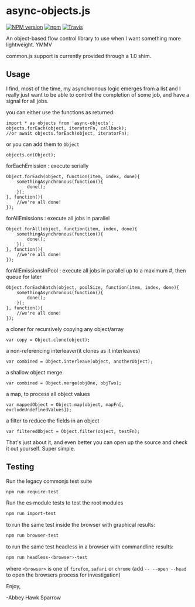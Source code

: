 async-objects.js
===============

[![NPM version](https://img.shields.io/npm/v/async-objects.svg)]()
[![npm](https://img.shields.io/npm/dt/async-objects.svg)]()
[![Travis](https://img.shields.io/travis/khrome/async-objects.svg)]()

An object-based flow control library to use when I want something more lightweight. YMMV

common.js support is currently provided through a 1.0 shim.

Usage
-----
I find, most of the time, my asynchronous logic emerges from a list and I really just want to be able to control the completion of some job, and have a signal for all jobs.

you can either use the functions as returned:

    import * as objects from 'async-objects';
    objects.forEach(object, iteratorFn, callback);
    //or await objects.forEach(object, iteratorFn);
    
or you can add them to `Object`

    objects.on(Object);

forEachEmission : execute serially

    Object.forEach(object, function(item, index, done){
        somethingAsynchronous(function(){
            done();
        });
    }, function(){
        //we're all done!
    });
    
forAllEmissions : execute all jobs in parallel

    Object.forAll(object, function(item, index, done){
        somethingAsynchronous(function(){
            done();
        });
    }, function(){
        //we're all done!
    });
    
forAllEmissionsInPool : execute all jobs in parallel up to a maximum #, then queue for later

    Object.forEachBatch(object, poolSize, function(item, index, done){
        somethingAsynchronous(function(){
            done();
        });
    }, function(){
        //we're all done!
    });
    
a cloner for recursively copying any object/array
    
    var copy = Object.clone(object);
    
a non-referencing interleaver(it clones as it interleaves)

    var combined = Object.interleave(object, anotherObject);
    
a shallow object merge
    
    var combined = Object.merge(objOne, objTwo);

a map, to process all object values

    var mappedObject = Object.map(object, mapFn[, excludeUndefinedValues]);

a filter to reduce the fields in an object

    var filteredObject = Object.filter(object, testFn);
    


That's just about it, and even better you can open up the source and check it out yourself. Super simple.

Testing
-------

Run the legacy commonjs test suite
```bash
npm run require-test
```
Run the es module tests to test the root modules
```bash
npm run import-test
```
to run the same test inside the browser with graphical results:

```bash
npm run browser-test
```
to run the same test headless in a browser with commandline results:
```bash
npm run headless-<browser>-test
```
where `<browser>` is one of `firefox`, `safari` or `chrome`
(add `-- --open --head` to open the browsers process for investigation)

Enjoy,

-Abbey Hawk Sparrow